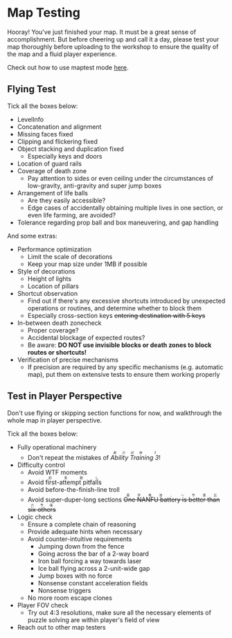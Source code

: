 # Map Testing

Hooray! You've just finished your map. It must be a great sense of accomplishment.
But before cheering up and call it a day, please test your map thoroughly before uploading to the workshop to ensure the quality of the map and a fluid player experience.

Check out how to use maptest mode [here](/en/start/basic-operation.md#map-testing).

## Flying Test

Tick all the boxes below:

- LevelInfo
- Concatenation and alignment
- Missing faces fixed
- Clipping and flickering fixed
- Object stacking and duplication fixed
  - Especially keys and doors
- Location of guard rails
- Coverage of death zone
  - Pay attention to sides or even ceiling under the circumstances of low-gravity, anti-gravity and super jump boxes
- Arrangement of life balls
  - Are they easily accessible?
  - Edge cases of accidentally obtaining multiple lives in one section, or even life farming, are avoided?
- Tolerance regarding prop ball and box maneuvering, and gap handling

And some extras:

- Performance optimization
  - Limit the scale of decorations
  - Keep your map size under 1MB if possible
- Style of decorations
  - Height of lights
  - Location of pillars
- Shortcut observation
  - Find out if there's any excessive shortcuts introduced by unexpected operations or routines, and determine whether to block them
  - Especially cross-section keys ~~entering destination with 5 keys~~
- In-between death zonecheck
  - Proper coverage?
  - Accidental blockage of expected routes?
  - Be aware: **DO NOT use invisible blocks or death zones to block routes or shortcuts!**
- Verification of precise mechanisms
  - If precision are required by any specific mechanisms (e.g. automatic map), put them on extensive tests to ensure them working properly

## Test in Player Perspective

Don't use flying or skipping section functions for now, and walkthrough the whole map in player perspective.

Tick all the boxes below:

- Fully operational machinery
  - Don't repeat the mistakes of _<ruby>Ability Training 3<rt>能力训练 3</rt></ruby>_!
- Difficulty control
  - Avoid WTF moments
  - Avoid <ruby>first-attempt pitfalls<rt>初見殺し</rt></ruby>
  - Avoid before-the-finish-line troll
  - Avoid super-duper-long sections ~~<ruby>One NANFU battery is better than six others<rt>南孚电池，一节更比六节强</rt></ruby>~~
- Logic check
  - Ensure a complete chain of reasoning
  - Provide adequate hints when necessary
  - Avoid counter-intuitive requirements
    - Jumping down from the fence
    - Going across the bar of a 2-way board
    - Iron ball forcing a way towards laser
    - Ice ball flying across a 2-unit-wide gap
    - Jump boxes with no force
    - Nonsense constant acceleration fields
    - Nonsense triggers
  - No more room escape clones
- Player FOV check
  - Try out 4:3 resolutions, make sure all the necessary elements of puzzle solving are within player's field of view
- Reach out to other map testers
